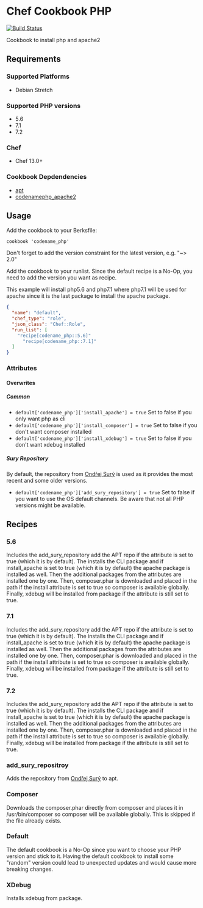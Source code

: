 # Chef Cookbook PHP
[![Build Status](https://travis-ci.org/codenamephp/chef.cookbook.php.svg?branch=dev)](https://travis-ci.org/codenamephp/chef.cookbook.php)

Cookbook to install php and apache2

## Requirements

### Supported Platforms

- Debian Stretch

### Supported PHP versions

- 5.6
- 7.1
- 7.2

### Chef

- Chef 13.0+

### Cookbook Depdendencies

- [apt][apt_github]
- [codenamephp_apache2][chef.cookbook.apache2_github]

## Usage

Add the cookbook to your Berksfile:

```
cookbook 'codename_php'
```

Don't forget to add the version constraint for the latest version, e.g. "~> 2.0"

Add the cookbook to your runlist. Since the default recipe is a No-Op, you need to add the version you want as recipe.

This example will install php5.6 and php7.1 where php7.1 will be used for apache since it is the last package to install the apache package.

```json
{
  "name": "default",
  "chef_type": "role",
  "json_class": "Chef::Role",
  "run_list": [
    "recipe[codename_php::5.6]"
	  "recipe[codename_php::7.1]"
  ]
}
```

### Attributes

#### Overwrites

##### Common
 
- `default['codename_php']['install_apache'] = true` Set to false if you only want php as cli 
- `default['codename_php']['install_composer'] = true` Set to false if you don't want composer installed 
- `default['codename_php']['install_xdebug'] = true` Set to false if you don't want xdebug installed 
 
##### Sury Repository

By default, the repository from [Ondřej Surý][sury_url] is used as it provides the most recent and some older versions.

- `default['codename_php']['add_sury_repository'] = true` Set to false if you want to use the OS default channels. 
  Be aware that not all PHP versions might be available.

## Recipes

### 5.6

Includes the add_sury_repository add the APT repo if the attribute is set to true (which it is by default). The installs the CLI package and if install_apache is set to true (which it is by default) the apache package is installed as well. Then the additional packages from the attributes are installed one by one. Then, composer.phar is downloaded and placed in the path if the install attribute is set to true so composer is available globally. Finally, xdebug will be installed from package if the attribute is still set to true.

### 7.1

Includes the add_sury_repository add the APT repo if the attribute is set to true (which it is by default). The installs the CLI package and if install_apache is set to true (which it is by default) the apache package is installed as well. Then the additional packages from the attributes are installed one by one. Then, composer.phar is downloaded and placed in the path if the install attribute is set to true so composer is available globally. Finally, xdebug will be installed from package if the attribute is still set to true.

### 7.2

Includes the add_sury_repository add the APT repo if the attribute is set to true (which it is by default). The installs the CLI package and if install_apache is set to true (which it is by default) the apache package is installed as well. Then the additional packages from the attributes are installed one by one. Then, composer.phar is downloaded and placed in the path if the install attribute is set to true so composer is available globally. Finally, xdebug will be installed from package if the attribute is still set to true.

### add_sury_repositroy

Adds the repository from [Ondřej Surý][sury_url] to apt.

### Composer

Downloads the composer.phar directly from composer and places it in /usr/bin/composer so composer will be available globally. This is skipped if the file already exists.

### Default
The default cookbook is a No-Op since you want to choose your PHP version and stick to it. Having the default cookbook to install some "random" version could lead
to unexpected updates and would cause more breaking changes.

### XDebug
Installs xdebug from package.

[apache2_github]: https://github.com/sous-chefs/apache2
[apt_github]: https://github.com/chef-cookbooks/apt
[chef.cookbook.apache2_github]: https://github.com/codenamephp/chef.cookbook.apache2
[sury_url]: https://deb.sury.org/
